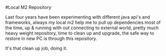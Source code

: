 #Local M2 Repository

Last four years have been experimenting with different java api's and frameworks, always my local m2 help me to pull up dependencies most of the time, up & running with out connecting to external world, pretty much heavy weight repository, time to clean up and upgrade, the safe way to restore in new PC is through this repository. 

It's that clean up job, doing it.